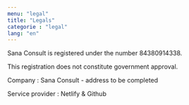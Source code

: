 ```yaml
---
menu: "legal"
title: "Legals"
categorie : "legal"
lang: "en"
---
```

Sana Consult is registered under the number 84380914338. 

This registration does not constitute government approval.

Company : Sana Consult - address to be completed

Service provider : Netlify & Github

